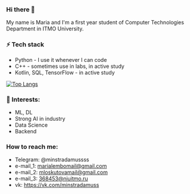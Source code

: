 ### Hi there 👋
My name is Maria and I'm a first year student of Computer Technologies Department in ITMO University.


### ⚡ Tech stack
* Python - I use it whenever I can code
* C++ - sometimes use in labs, in active study
* Kotlin, SQL, TensorFlow - in active study


[![Top Langs](https://github-readme-stats.vercel.app/api/top-langs/?username=minstradamuss)](https://github.com/anuraghazra/github-readme-stats)


### 🌱 Interests:
- ML, DL
- Strong AI in industry
- Data Science
- Backend

### How to reach me: 
* Telegram: @minstradamussss
* e-mail_1: marialembomail@gmail.com
* e-mail_2: mloskutovamail@gmail.com
* e-mail_3: 368453@niuitmo.ru
* vk: https://vk.com/minstradamuss
